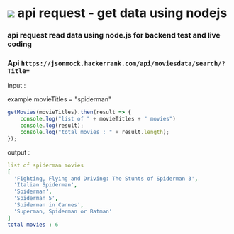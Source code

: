 # <img src="https://img.icons8.com/fluency/48/000000/node-js.png"/> api request - get data using nodejs
### api request read data using node.js for backend test and live coding
### Api `https://jsonmock.hackerrank.com/api/moviesdata/search/?Title=`

input :

example movieTitles = "spiderman"

```javascript
getMovies(movieTitles).then(result => {
    console.log("list of " + movieTitles + " movies")
    console.log(result);
    console.log("total movies : " + result.length);
});
```
output :
```yaml
list of spiderman movies
[                                                           
  'Fighting, Flying and Driving: The Stunts of Spiderman 3',
  'Italian Spiderman',                                      
  'Spiderman',                                              
  'Spiderman 5',                                            
  'Spiderman in Cannes',                                    
  'Superman, Spiderman or Batman'                           
]                                                           
total movies : 6 
```
